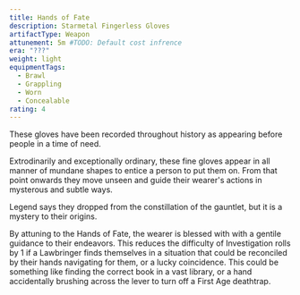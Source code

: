 ```yaml
---
title: Hands of Fate
description: Starmetal Fingerless Gloves
artifactType: Weapon
attunement: 5m #TODO: Default cost infrence
era: "???"
weight: light
equipmentTags:
  - Brawl
  - Grappling
  - Worn
  - Concealable
rating: 4
---
```


These gloves have been recorded throughout history as appearing before people in a time of need.

Extrodinarily and exceptionally ordinary, these fine gloves appear in all manner of mundane shapes to entice a person to put them on. From that point onwards they move unseen and guide their wearer's actions in mysterous and subtle ways.

Legend says they dropped from the constillation of the gauntlet, but it is a mystery to their origins.

<attunement></attunement>

By attuning to the Hands of Fate, the wearer is blessed with with a gentile guidance to their endeavors. This reduces the difficulty of Investigation rolls by 1 if a Lawbringer finds themselves in a situation that could be reconciled by their hands navigating for them, or a lucky coincidence. This could be something like finding the correct book in a vast library, or a hand accidentally brushing across the lever to turn off a First Age deathtrap.
